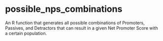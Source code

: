 # possible_nps_combinations
An R function that generates all possible combinations of Promoters, Passives, and Detractors that can result in a given Net Promoter Score with a certain population.
